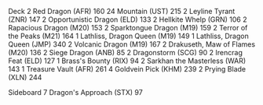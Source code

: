 Deck
2 Red Dragon (AFR) 160
24 Mountain (UST) 215
2 Leyline Tyrant (ZNR) 147
2 Opportunistic Dragon (ELD) 133
2 Hellkite Whelp (GRN) 106
2 Rapacious Dragon (M20) 153
2 Sparktongue Dragon (M19) 159
2 Terror of the Peaks (M21) 164
1 Lathliss, Dragon Queen (M19) 149
1 Lathliss, Dragon Queen (JMP) 340
2 Volcanic Dragon (M19) 167
2 Drakuseth, Maw of Flames (M20) 136
2 Siege Dragon (ANB) 85
2 Dragonstorm (SCG) 90
2 Irencrag Feat (ELD) 127
1 Brass's Bounty (RIX) 94
2 Sarkhan the Masterless (WAR) 143
1 Treasure Vault (AFR) 261
4 Goldvein Pick (KHM) 239
2 Prying Blade (XLN) 244

Sideboard
7 Dragon's Approach (STX) 97
